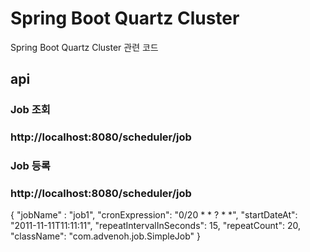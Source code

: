 Spring Boot Quartz Cluster
======
Spring Boot Quartz Cluster 관련 코드

## api
### Job 조회
### http://localhost:8080/scheduler/job

### Job 등록
### http://localhost:8080/scheduler/job
{
 "jobName" : "job1",
"cronExpression": "0/20 * * ? * *",
"startDateAt": "2011-11-11T11:11:11",
"repeatIntervalInSeconds": 15,
"repeatCount": 20,
"className": "com.advenoh.job.SimpleJob"
}
